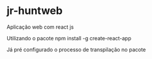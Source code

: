 # jr-huntweb
Aplicação web com react js

Utilizando o pacote npm install -g create-react-app

Já pré configurado o processo de transpilação no pacote
